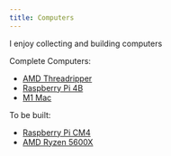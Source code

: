 ```yaml
---
title: Computers
---
```

I enjoy collecting and building computers


Complete Computers:
- [AMD Threadripper](notes/AMD%20Threadripper.md)
- [Raspberry Pi 4B](notes/Raspberry%20Pi%204B.md)
- [M1 Mac](notes/M1%20Mac.md)

To be built:
- [Raspberry Pi CM4](notes/Raspberry%20Pi%20CM4.md)
- [AMD Ryzen 5600X](notes/AMD%20Ryzen%205600X.md)